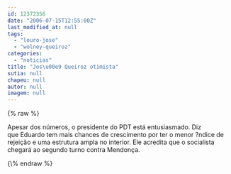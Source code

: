 ```yaml
---
id: 12372356
date: "2006-07-15T12:55:00Z"
last_modified_at: null
tags:
  - "louro-jose"
  - "wolney-queiroz"
categories:
  - "noticias"
title: "Jos\u00e9 Queiroz otimista"
sutia: null
chapeu: null
autor: null
imagem: null
---
```

{\% raw %}
<p><P>Apesar dos números, o presidente do PDT está entusiasmado. Diz que&nbsp;Eduardo tem mais chances de crescimento por ter o menor ?ndice de rejeição e uma estrutura ampla no interior. Ele acredita que o socialista chegará ao segundo turno contra Mendonça.</P> </p>
{\% endraw %}